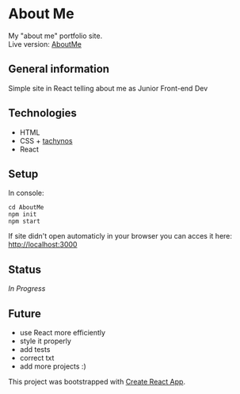 # About Me

My "about me" portfolio site.<br/>
Live version: [AboutMe](https://desulfo.github.io/RoboFriends/)

## General information

Simple site in React telling about me as Junior Front-end Dev

## Technologies

- HTML
- CSS + [tachynos](http://tachyons.io/)
- React

## Setup

In console:

```git clone https://github.com/Desulfo/AboutMe.git
cd AboutMe
npm init
npm start
```

If site didn't open automaticly in your browser you can acces it here: [http://localhost:3000](http://localhost:3000)

## Status

_In Progress_

## Future

- use React more efficiently
- style it properly
- add tests
- correct txt
- add more projects :)

This project was bootstrapped with [Create React App](https://github.com/facebook/create-react-app).
